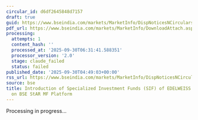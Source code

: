 ```yaml
---
circular_id: d6df2645848d7157
draft: true
guid: https://www.bseindia.com/markets/MarketInfo/DispNoticesNCirculars.aspx?Noticeid={E461F09E-5411-4C1B-86BF-1D328CCB337D}&noticeno=20250930-4&dt=09/30/2025&icount=4&totcount=6&flag=0
pdf_url: https://www.bseindia.com/markets/MarketInfo/DownloadAttach.aspx?id=20250930-4&attachedId=9f8e9766-d29d-4760-ad45-023b4a79232f
processing:
  attempts: 1
  content_hash: ''
  processed_at: '2025-09-30T06:31:41.588351'
  processor_version: '2.0'
  stage: claude_failed
  status: failed
published_date: '2025-09-30T04:49:03+00:00'
rss_url: https://www.bseindia.com/markets/MarketInfo/DispNoticesNCirculars.aspx?Noticeid={E461F09E-5411-4C1B-86BF-1D328CCB337D}&noticeno=20250930-4&dt=09/30/2025&icount=4&totcount=6&flag=0
source: bse
title: Introduction of Specialized Investment Funds (SIF) of EDELWEISS MUTUAL FUND
  on BSE StAR MF Platform
---
```


Processing in progress...